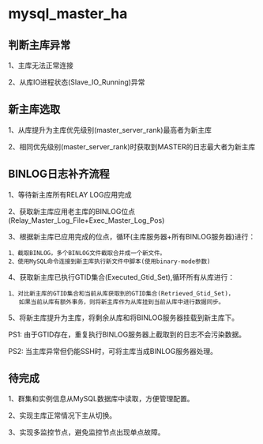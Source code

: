 # mysql_master_ha

## 判断主库异常
1、主库无法正常连接

2、从库IO进程状态(Slave_IO_Running)异常

## 新主库选取
1、从库提升为主库优先级别(master_server_rank)最高者为新主库

2、相同优先级别(master_server_rank)时获取到MASTER的日志最大者为新主库

## BINLOG日志补齐流程

1、等待新主库所有RELAY LOG应用完成

2、获取新主库应用老主库的BINLOG位点(Relay_Master_Log_File+Exec_Master_Log_Pos)

3、根据新主库已应用完成的位点，循环(主库服务器+所有BINLOG服务器)进行：

    1、截取BINLOG，多个BINLOG文件截取合并成一个新文件。
    2、使用MySQL命令连接到新主库执行新文件中脚本(使用binary-mode参数)

4、获取新主库已执行GTID集合(Executed_Gtid_Set),循环所有从库进行：

    1、对比新主库的GTID集合和当前从库获取到的GTID集合(Retrieved_Gtid_Set)，
       如果当前从库有额外事务，则将新主库作为从库挂到当前从库中进行数据同步。

5、将新主库提升为主库，将剩余从库和将BINLOG服务器挂载到新主库下。

PS1: 由于GTID存在，重复执行BINLOG服务器上截取到的日志不会污染数据。

PS2: 当主库异常但仍能SSH时，可将主库当成BINLOG服务器处理。

## 待完成
1、群集和实例信息从MySQL数据库中读取，方便管理配置。

2、实现主库正常情况下主从切换。

3、实现多监控节点，避免监控节点出现单点故障。